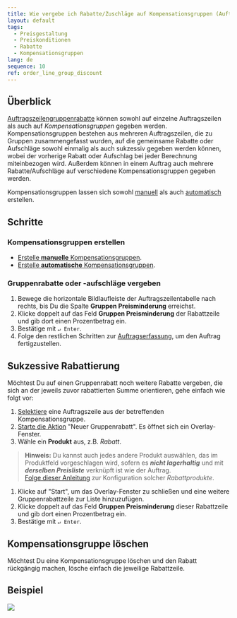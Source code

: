```yaml
---
title: Wie vergebe ich Rabatte/Zuschläge auf Kompensationsgruppen (Auftragszeilengruppenrabatte)?
layout: default
tags:
  - Preisgestaltung
  - Preiskonditionen
  - Rabatte
  - Kompensationsgruppen
lang: de
sequence: 10
ref: order_line_group_discount
---
```


## Überblick
[Auftragszeilengruppenrabatte](Rabattformen_in_metasfresh) können sowohl auf einzelne Auftragszeilen als auch auf *Kompensationsgruppen* gegeben werden. Kompensationsgruppen bestehen aus mehreren Auftragszeilen, die zu Gruppen zusammengefasst wurden, auf die gemeinsame Rabatte oder Aufschläge sowohl einmalig als auch sukzessiv gegeben werden können, wobei der vorherige Rabatt oder Aufschlag bei jeder Berechnung miteinbezogen wird. Außerdem können in einem Auftrag auch mehrere Rabatte/Aufschläge auf verschiedene Kompensationsgruppen gegeben werden.

Kompensationsgruppen lassen sich sowohl [manuell](Kompensationsgruppen_manuell_erstellen) als auch [automatisch](Kompensationsgruppen_automatisch_erstellen) erstellen.

## Schritte

### Kompensationsgruppen erstellen
- [Erstelle **manuelle** Kompensationsgruppen](Kompensationsgruppen_manuell_erstellen).
- [Erstelle **automatische** Kompensationsgruppen](Kompensationsgruppen_automatisch_erstellen).

### Gruppenrabatte oder -aufschläge vergeben
1. Bewege die horizontale Bildlaufleiste der Auftragszeilentabelle nach rechts, bis Du die Spalte **Gruppen Preisminderung** erreichst.
1. Klicke doppelt auf das Feld **Gruppen Preisminderung** der Rabattzeile und gib dort einen Prozentbetrag ein.
1. Bestätige mit `↵ Enter`.
1. Folge den restlichen Schritten zur [Auftragserfassung](Auftrag_erfassen), um den Auftrag fertigzustellen.

## Sukzessive Rabattierung
Möchtest Du auf einen Gruppenrabatt noch weitere Rabatte vergeben, die sich an der jeweils zuvor rabattierten Summe orientieren, gehe einfach wie folgt vor:

1. [Selektiere](AuswahlBelege) eine Auftragszeile aus der betreffenden Kompensationsgruppe.
1. [Starte die Aktion](AktionStarten#aktionsmenue) "Neuer Gruppenrabatt". Es öffnet sich ein Overlay-Fenster.
1. Wähle ein **Produkt** aus, z.B. *Rabatt*.
 >**Hinweis:** Du kannst auch jedes andere Produkt auswählen, das im Produktfeld vorgeschlagen wird, sofern es ***nicht lagerhaltig*** und mit ***derselben Preisliste*** verknüpft ist wie der Auftrag.<br>
 [Folge dieser Anleitung](Gruppierungsprodukt_anlegen) zur Konfiguration solcher *Rabattprodukte*.

1. Klicke auf "Start", um das Overlay-Fenster zu schließen und eine weitere Gruppenrabattzeile zur Liste hinzuzufügen.
1. Klicke doppelt auf das Feld **Gruppen Preisminderung** dieser Rabattzeile und gib dort einen Prozentbetrag ein.
1. Bestätige mit `↵ Enter`.

## Kompensationsgruppe löschen
Möchtest Du eine Kompensationsgruppe löschen und den Rabatt rückgängig machen, lösche einfach die jeweilige Rabattzeile.

## Beispiel
![](assets/Auftragszeilengruppenrabatt.gif)
